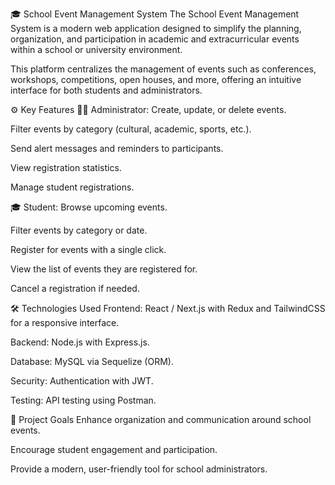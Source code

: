 🎓 School Event Management System
The School Event Management System is a modern web application designed to simplify the planning, organization, and participation in academic and extracurricular events within a school or university environment.

This platform centralizes the management of events such as conferences, workshops, competitions, open houses, and more, offering an intuitive interface for both students and administrators.

⚙️ Key Features
👨‍💼 Administrator:
Create, update, or delete events.

Filter events by category (cultural, academic, sports, etc.).

Send alert messages and reminders to participants.

View registration statistics.

Manage student registrations.

🎓 Student:
Browse upcoming events.

Filter events by category or date.

Register for events with a single click.

View the list of events they are registered for.

Cancel a registration if needed.

🛠️ Technologies Used
Frontend: React / Next.js with Redux and TailwindCSS for a responsive interface.

Backend: Node.js with Express.js.

Database: MySQL via Sequelize (ORM).

Security: Authentication with JWT.

Testing: API testing using Postman.

🎯 Project Goals
Enhance organization and communication around school events.

Encourage student engagement and participation.

Provide a modern, user-friendly tool for school administrators.
